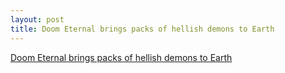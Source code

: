 ```yaml
---
layout: post
title: Doom Eternal brings packs of hellish demons to Earth
---
```


[Doom Eternal brings packs of hellish demons to Earth](https://www.digitaltrends.com/gaming/doom-eternal-announced-e3-2018/)
